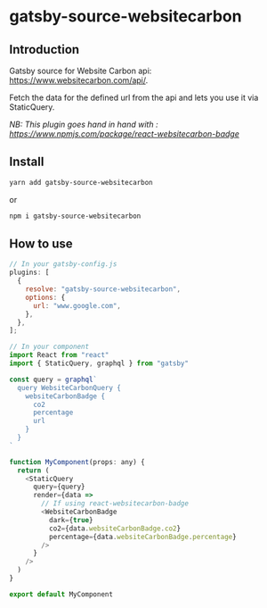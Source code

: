 # gatsby-source-websitecarbon

## Introduction

Gatsby source for Website Carbon api: https://www.websitecarbon.com/api/.

Fetch the data for the defined url from the api and lets you use it via StaticQuery.

*NB: This plugin goes hand in hand with : https://www.npmjs.com/package/react-websitecarbon-badge*

## Install

```bash
yarn add gatsby-source-websitecarbon
```

or 

```bash
npm i gatsby-source-websitecarbon
```

## How to use

```js
// In your gatsby-config.js
plugins: [
  {
    resolve: "gatsby-source-websitecarbon",
    options: {
      url: "www.google.com",
    },
  },
];

// In your component
import React from "react"
import { StaticQuery, graphql } from "gatsby"

const query = graphql`
  query WebsiteCarbonQuery {
    websiteCarbonBadge {
      co2
      percentage
      url
    }
  }
`

function MyComponent(props: any) {
  return (
    <StaticQuery
      query={query}
      render={data => 
        // If using react-websitecarbon-badge
        <WebsiteCarbonBadge 
          dark={true} 
          co2={data.websiteCarbonBadge.co2} 
          percentage={data.websiteCarbonBadge.percentage} 
        /> 
      }
    />
  )
}

export default MyComponent
```
